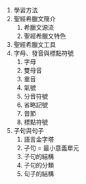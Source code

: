 1. 學習方法
2. 聖經希臘文簡介
	1. 希臘文源流
	2. 聖經希臘文特色
3. 聖經希臘文工具
4. 字母、發音與標點符號
	1. 字母
	2. 雙母音
	3. 重音
	4. 氣號
	5. 分音符號
	6. 省略記號
	7. 音節
	8. 標點符號
5. 子句與句子
	1. 語言金字塔
	2. 子句 = 最小意義單元
	3. 子句的結構
	4. 子句的分類
	5. 句子的結構

